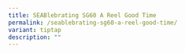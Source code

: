 ```yaml
---
title: SEABlebrating SG60 A Reel Good Time
permalink: /seablebrating-sg60-a-reel-good-time/
variant: tiptap
description: ""
---
```

